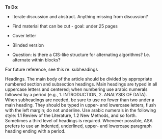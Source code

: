 **To Do:**

* Iterate discussion and abstract. Anything missing from discussion?

* Find material that can be cut - goal: under 25 pages

* Cover letter

* Blinded version

* Question: is there a CIS-like structure for alternating algorithms? I.e. alternate within blocks?

For future reference, see this re: subheadings

Headings. The main body of the article should be divided by appropriate numbered section and subsection headings. Main headings are typed in all uppercase letters and centered; when numbering use arabic numerals followed by a period (e.g., 1. INTRODUCTION, 2. ANALYSIS OF DATA). When subheadings are needed, be sure to use no fewer than two under a main heading. They should be typed in upper- and lowercase letters, flush with the left margin; do not underline. Use arabic numerals in the following style: 1.1 Review of the Literature, 1.2 New Methods, and so forth. Sometimes a third level of headings is required. Whenever possible, ASA prefers to use an indented, underlined, upper- and lowercase paragraph heading ending with a period.
